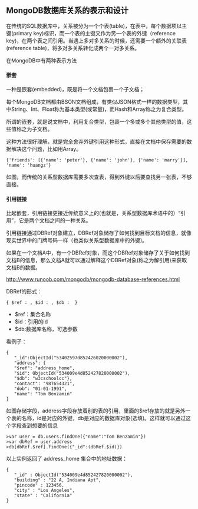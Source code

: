 ## MongoDB数据库关系的表示和设计

在传统的SQL数据库中，关系被分为一个个表(table)，在表中，每个数据项以主键(primary key)标识，而一个表的主键又作为另一个表的外键（reference key)，在两个表之间引用。当遇上多对多关系的时候，还需要一个额外的关联表(reference table)，将多对多关系转化成两个一对多关系。

在MongoDB中有两种表示方法

#### 嵌套
一种是嵌套(embedded)，既是将一个文档包裹一个子文档；

每个MongoDB文档都由BSON文档组成，有类似JSON格式一样的数据类型，其中String、Int、Float称为基本类型(或常量)，而Hash和Array称之为复合类型。
 
所谓的嵌套，就是说文档中，利用复合类型，包裹一个多或多个其他类型的值，这些值称之为子文档。

这种方法很好理解，就是完全舍弃外键引用这种形式，直接在文档中保存需要的数据解决这个问题，比如用Array。
```
{'friends': [{'name': 'peter'}, {'name': 'john'}, {'name': 'marry'}], 'name': 'huangz'} 
```

如图，而传统的关系型数据库需要多次查表，得到外键以后要查找另一张表，不够直接。

#### 引用链接
比起嵌套，引用链接更接近传统意义上的(也就是，关系型数据库术语中的）“引用”，它是两个文档之间的一种关系。
 
引用链接通过DBRef对象建立，DBRef对象储存了如何找到目标文档的信息，就像现实世界中的门牌号码一样（也类似关系型数据库中的外键)。

如果在一个文档A中，有一个DBRef对象，而这个DBRef对象储存了关于如何找到文档B的信息，那么文档A就可以通过解释这个DBRef对象(称之为解引用)来获取文档B的数据。

<a>http://www.runoob.com/mongodb/mongodb-database-references.html</a>

DBRef的形式：
```
{ $ref : , $id : , $db :  }
```

- $ref：集合名称
- $id：引用的id
- $db:数据库名称，可选参数

看例子：
```
{
   "_id":ObjectId("53402597d852426020000002"),
   "address": {
   "$ref": "address_home",
   "$id": ObjectId("534009e4d852427820000002"),
   "$db": "w3cschoolcc"},
   "contact": "987654321",
   "dob": "01-01-1991",
   "name": "Tom Benzamin"
}
```

如图存储字段，address字段存放着别的表的引用，里面的$ref存放的就是另外一个表的名称，id是对应的外键，db是对应的数据库对象(选填)。这样就可以通过这个字段查到想要的信息

```
>var user = db.users.findOne({"name":"Tom Benzamin"})
>var dbRef = user.address
>db[dbRef.$ref].findOne({"_id":(dbRef.$id)})
```
以上实例返回了 address_home 集合中的地址数据：
```
{
   "_id" : ObjectId("534009e4d852427820000002"),
   "building" : "22 A, Indiana Apt",
   "pincode" : 123456,
   "city" : "Los Angeles",
   "state" : "California"
}
```